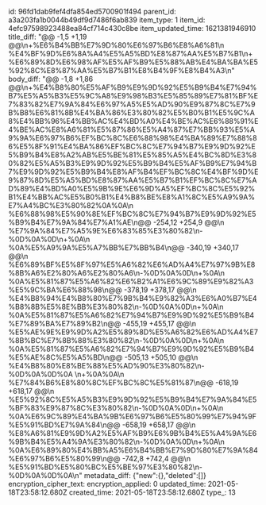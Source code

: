 id: 96fd1dab9fef4dfa854ed5700901f494
parent_id: a3a203fa1b0044b49df9d7486f6ab839
item_type: 1
item_id: 4efc97598923488ea84cf714c430c8be
item_updated_time: 1621381946910
title_diff: "@@ -1,5 +1,19 @@\\n+%E6%B4%BB%E7%9D%80%E6%97%B6%E8%A6%81\\n %E4%BF%9D%E6%8A%A4%E5%A5%BD%E8%87%AA%E5%B7%B1\\n+%E6%89%8D%E6%98%AF%E5%AF%B9%E5%88%AB%E4%BA%BA%E5%92%8C%E8%87%AA%E5%B7%B1%E8%B4%9F%E8%B4%A3\\n"
body_diff: "@@ -1,8 +1,86 @@\\n+%E4%B8%80%E5%AF%B9%E9%9D%92%E5%B9%B4%E7%94%B7%E5%A5%B3%E5%9C%A8%E9%98%B3%E5%85%89%E7%81%BF%E7%83%82%E7%9A%84%E6%97%A5%E5%AD%90%E9%87%8C%E7%9B%B8%E6%81%8B%E4%BA%86%E3%80%82%E5%B0%B1%E5%9C%A8%E4%BB%96%E4%BB%AC%E4%BD%A0%E4%BE%AC%E6%88%91%E4%BE%AC%E8%A6%81%E5%87%86%E5%A4%87%E7%BB%93%E5%A9%9A%E6%97%B6%EF%BC%8C%E6%88%98%E4%BA%89%E7%88%86%E5%8F%91%E4%BA%86%EF%BC%8C%E7%94%B7%E9%9D%92%E5%B9%B4%E8%A2%AB%E5%BE%81%E5%85%A5%E4%BC%8D%E3%80%82%E5%A5%B3%E9%9D%92%E5%B9%B4%E5%AF%B9%E7%94%B7%E9%9D%92%E5%B9%B4%E8%AF%B4%EF%BC%8C%E4%BF%9D%E9%87%8D%E5%A5%BD%E8%87%AA%E5%B7%B1%EF%BC%8C%E7%AD%89%E4%BD%A0%E5%9B%9E%E6%9D%A5%EF%BC%8C%E5%92%B1%E4%BB%AC%E5%B0%B1%E4%B8%BE%E8%A1%8C%E5%A9%9A%E7%A4%BC%E3%80%82%0A%0A\\n %E6%88%98%E5%90%8E%EF%BC%8C%E7%94%B7%E9%9D%92%E5%B9%B4%E7%9A%84%E7%A1%AE\\n@@ -254,12 +254,9 @@\\n %E7%9A%84%E7%A5%9E%E6%83%85%E3%80%82\\n- %0D%0A%0D\\n+%0A\\n %0A%E5%A9%9A%E5%A7%BB%E7%BB%B4\\n@@ -340,19 +340,17 @@\\n %E6%89%BF%E5%8F%97%E5%A6%82%E6%AD%A4%E7%97%9B%E8%8B%A6%E2%80%A6%E2%80%A6\\n-%0D%0A%0D\\n+%0A\\n %0A%E5%81%87%E5%A6%82%E6%B2%A1%E6%9C%89%E9%82%A3%E5%9C%BA%E6%88%98\\n@@ -378,19 +378,17 @@\\n %E4%B8%94%E4%B8%80%E7%9B%B4%E9%82%A3%E6%A0%B7%E4%B8%8B%E5%8E%BB%E3%80%82\\n-%0D%0A%0D\\n+%0A\\n %0A%E5%81%87%E5%A6%82%E7%94%B7%E9%9D%92%E5%B9%B4%E7%89%BA%E7%89%B2\\n@@ -455,19 +455,17 @@\\n %E5%AE%9E%E9%9D%A2%E5%89%8D%E5%A6%82%E6%AD%A4%E7%8B%BC%E7%8B%88%E3%80%82\\n-%0D%0A%0D\\n+%0A\\n %0A%E5%81%87%E5%A6%82%E7%94%B7%E9%9D%92%E5%B9%B4%E5%AE%8C%E5%A5%BD\\n@@ -505,13 +505,10 @@\\n %E4%B8%80%E8%BE%88%E5%AD%90%E3%80%82\\n-%0D%0A%0D%0A \\n+%0A%0A\\n %E7%84%B6%E8%80%8C%EF%BC%8C%E5%81%87\\n@@ -618,19 +618,17 @@\\n %E5%92%8C%E5%A5%B3%E9%9D%92%E5%B9%B4%E7%9A%84%E5%BF%83%E9%87%8C%E3%80%82\\n-%0D%0A%0D\\n+%0A\\n %0A%E6%9C%89%E4%BA%9B%E6%97%B6%E5%80%99%E7%94%9F%E5%91%BD%E7%9A%84\\n@@ -658,19 +658,17 @@\\n %E8%A6%81%E9%9D%A2%E5%AF%B9%E6%9B%B4%E5%A4%9A%E6%9B%B4%E5%A4%9A%E3%80%82\\n-%0D%0A%0D\\n+%0A\\n %0A%E6%89%80%E4%BB%A5%E6%B4%BB%E7%9D%80%E7%9A%84%E6%97%B6%E5%80%99\\n@@ -742,8 +742,4 @@\\n %E5%91%BD%E5%80%BC%E5%BE%97%E3%80%82\\n-%0D%0A%0D%0A\\n"
metadata_diff: {"new":{},"deleted":[]}
encryption_cipher_text: 
encryption_applied: 0
updated_time: 2021-05-18T23:58:12.680Z
created_time: 2021-05-18T23:58:12.680Z
type_: 13